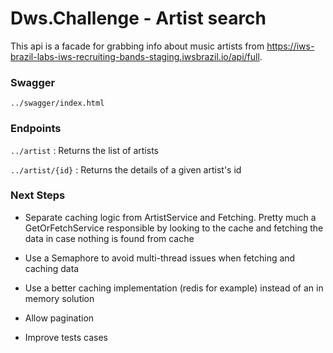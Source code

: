 # Dws.Challenge - Artist search

This api is a facade for grabbing info about music artists from https://iws-brazil-labs-iws-recruiting-bands-staging.iwsbrazil.io/api/full.

### Swagger

```../swagger/index.html```

### Endpoints

```../artist``` : Returns the list of artists

```../artist/{id}``` : Returns the details of a given artist's id

### Next Steps

* Separate caching logic from ArtistService and Fetching. Pretty much a GetOrFetchService responsible by looking to the cache and fetching the data in case nothing is found from cache

* Use a Semaphore to avoid multi-thread issues when fetching and caching data

* Use a better caching implementation (redis for example) instead of an in memory solution

* Allow pagination

* Improve tests cases
